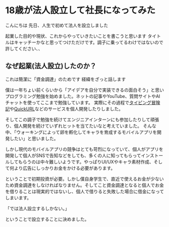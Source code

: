 # 18歳が法人設立して社長になってみた
こんにちは
先日、人生で初めて法人を設立しました

起業した目的や現状、これからやっていきたいことを書こうと思います
タイトルはキャッチーかなと思ってつけただけです。調子に乗ってるわけではないので許してください、、

## なぜ起業(法人設立)したのか？
これは簡潔に「資金調達」のためです
経緯をざっと話します

僕は一年ちょい前くらいから「アイデアを自分で実装できるの面白そう」と思いプログラミング勉強を始めました。ネットの記事やYouTube、質問サイトやAIチャットを使ってここまで勉強しています。
実際にその過程で[タイピング冒険記](https://typing-adventure.com/)や[QuickURL](https://quick-url-b0462.web.app/)などのサービスを個人開発したりしました。

そしてこの調子で勉強を続けてエンジニアインターンにも参加したりして頑張り、個人開発を続けていずれヒットを当てたいなと考えていました。
そんな中、「ウォーキングによって卵を孵化してキャラを育成するモバイルアプリを開発したい」と思いました。

しかし現代のモバイルアプリの競争はとても苛烈になっていて、個人がアプリを開発して個人がSNSで告知などをしても、多くの人に知ってもらってインストールしてもらうのは中々難しいようです。やっぱりUI/UXやキャラ素材作成、そして何より広告にしっかりお金をかける必要があります。

ということで初期投資が必要。しかし僕自身学生で、直近で使えるお金が少ないため資金調達をしなければなりません。そしてこと資金調達となると個人でお金を借りることは現実的ではないし、個人で借りると失敗した場合に借金になってしまいます。

「では法人設立するしかない。」

ということで設立することに決めました。